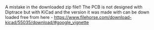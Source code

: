 A mistake in the downloaded zip file!!
The PCB is not designed with Diptrace but with KiCad and the version it was made with can be down loaded free from here - https://www.filehorse.com/download-kicad/55035/download/#google_vignette
